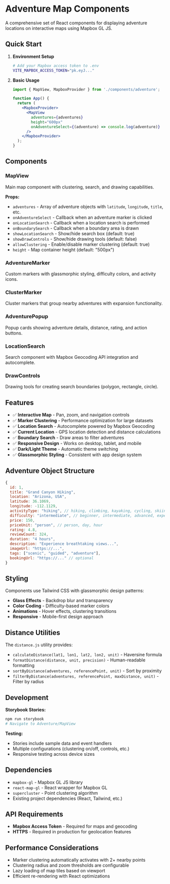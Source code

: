 # Adventure Map Components

A comprehensive set of React components for displaying adventure locations on interactive maps using Mapbox GL JS.

## Quick Start

1. **Environment Setup**
   ```bash
   # Add your Mapbox access token to .env
   VITE_MAPBOX_ACCESS_TOKEN="pk.eyJ..."
   ```

2. **Basic Usage**
   ```jsx
   import { MapView, MapboxProvider } from './components/adventure';

   function App() {
     return (
       <MapboxProvider>
         <MapView
           adventures={adventures}
           height="600px"
           onAdventureSelect={(adventure) => console.log(adventure)}
         />
       </MapboxProvider>
     );
   }
   ```

## Components

### MapView
Main map component with clustering, search, and drawing capabilities.

**Props:**
- `adventures` - Array of adventure objects with `latitude`, `longitude`, `title`, etc.
- `onAdventureSelect` - Callback when an adventure marker is clicked
- `onLocationSearch` - Callback when a location search is performed
- `onBoundarySearch` - Callback when a boundary area is drawn
- `showLocationSearch` - Show/hide search box (default: true)
- `showDrawControls` - Show/hide drawing tools (default: false)
- `allowClustering` - Enable/disable marker clustering (default: true)
- `height` - Map container height (default: "500px")

### AdventureMarker
Custom markers with glassmorphic styling, difficulty colors, and activity icons.

### ClusterMarker
Cluster markers that group nearby adventures with expansion functionality.

### AdventurePopup
Popup cards showing adventure details, distance, rating, and action buttons.

### LocationSearch
Search component with Mapbox Geocoding API integration and autocomplete.

### DrawControls
Drawing tools for creating search boundaries (polygon, rectangle, circle).

## Features

- ✅ **Interactive Map** - Pan, zoom, and navigation controls
- ✅ **Marker Clustering** - Performance optimization for large datasets
- ✅ **Location Search** - Autocomplete powered by Mapbox Geocoding
- ✅ **Current Location** - GPS location detection and distance calculations
- ✅ **Boundary Search** - Draw areas to filter adventures
- ✅ **Responsive Design** - Works on desktop, tablet, and mobile
- ✅ **Dark/Light Theme** - Automatic theme switching
- ✅ **Glassmorphic Styling** - Consistent with app design system

## Adventure Object Structure

```javascript
{
  id: 1,
  title: "Grand Canyon Hiking",
  location: "Arizona, USA",
  latitude: 36.1069,
  longitude: -112.1129,
  activityType: "hiking", // hiking, climbing, kayaking, cycling, skiing
  difficulty: "intermediate", // beginner, intermediate, advanced, expert
  price: 150,
  priceUnit: "person", // person, day, hour
  rating: 4.8,
  reviewCount: 324,
  duration: "4 hours",
  description: "Experience breathtaking views...",
  imageUrl: "https://...",
  tags: ["scenic", "guided", "adventure"],
  bookingUrl: "https://..." // optional
}
```

## Styling

Components use Tailwind CSS with glassmorphic design patterns:

- **Glass Effects** - Backdrop blur and transparency
- **Color Coding** - Difficulty-based marker colors
- **Animations** - Hover effects, clustering transitions
- **Responsive** - Mobile-first design approach

## Distance Utilities

The `distance.js` utility provides:

- `calculateDistance(lat1, lon1, lat2, lon2, unit)` - Haversine formula
- `formatDistance(distance, unit, precision)` - Human-readable formatting
- `sortByDistance(adventures, referencePoint, unit)` - Sort by proximity
- `filterByDistance(adventures, referencePoint, maxDistance, unit)` - Filter by radius

## Development

**Storybook Stories:**
```bash
npm run storybook
# Navigate to Adventure/MapView
```

**Testing:**
- Stories include sample data and event handlers
- Multiple configurations (clustering on/off, controls, etc.)
- Responsive testing across device sizes

## Dependencies

- `mapbox-gl` - Mapbox GL JS library
- `react-map-gl` - React wrapper for Mapbox GL
- `supercluster` - Point clustering algorithm
- Existing project dependencies (React, Tailwind, etc.)

## API Requirements

- **Mapbox Access Token** - Required for maps and geocoding
- **HTTPS** - Required in production for geolocation features

## Performance Considerations

- Marker clustering automatically activates with 2+ nearby points
- Clustering radius and zoom thresholds are configurable
- Lazy loading of map tiles based on viewport
- Efficient re-rendering with React optimizations